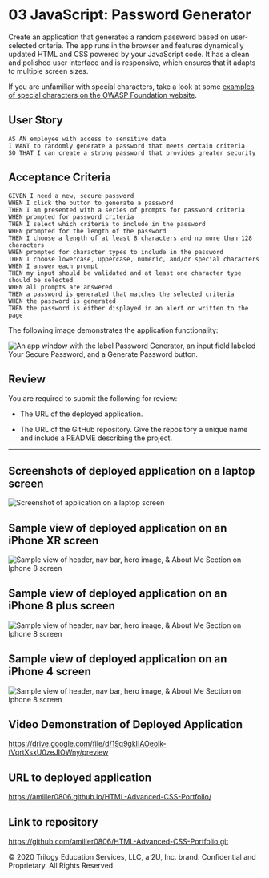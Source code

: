 # 03 JavaScript: Password Generator


Create an application that generates a random password based on user-selected criteria. The app runs in the browser and features dynamically updated HTML and CSS powered by your JavaScript code. It has a clean and polished user interface and is responsive, which ensures that it adapts to multiple screen sizes.

If you are unfamiliar with special characters, take a look at some [examples of special characters on the OWASP Foundation website](https://www.owasp.org/index.php/Password_special_characters).

## User Story

```
AS AN employee with access to sensitive data
I WANT to randomly generate a password that meets certain criteria
SO THAT I can create a strong password that provides greater security
```

## Acceptance Criteria

```
GIVEN I need a new, secure password
WHEN I click the button to generate a password
THEN I am presented with a series of prompts for password criteria
WHEN prompted for password criteria
THEN I select which criteria to include in the password
WHEN prompted for the length of the password
THEN I choose a length of at least 8 characters and no more than 128 characters
WHEN prompted for character types to include in the password
THEN I choose lowercase, uppercase, numeric, and/or special characters
WHEN I answer each prompt
THEN my input should be validated and at least one character type should be selected
WHEN all prompts are answered
THEN a password is generated that matches the selected criteria
WHEN the password is generated
THEN the password is either displayed in an alert or written to the page
```

The following image demonstrates the application functionality:

![An app window with the label Password Generator, an input field labeled Your Secure Password, and a Generate Password button.](./Assets/03-javascript-homework-demo.png)

## Review

You are required to submit the following for review:

* The URL of the deployed application.

* The URL of the GitHub repository. Give the repository a unique name and include a README describing the project.

- - -
<!-- TODO: FILL THIS IN  -->
## Screenshots of deployed application on a laptop screen 
![Screenshot of application on a laptop screen](assets/images/fullscreen-screenshot.jpg)

## Sample view of deployed application on an iPhone XR screen 
![Sample view of header, nav bar, hero image, & About Me Section on Iphone 8 screen](assets/images/iphoneXR-screenshot.jpg)

## Sample view of deployed application on an iPhone 8 plus screen 
![Sample view of header, nav bar, hero image, & About Me Section on Iphone 8 screen](assets/images/iphone8plus-screenshot.jpg)

## Sample view of deployed application on an iPhone 4 screen 
![Sample view of header, nav bar, hero image, & About Me Section on Iphone 8 screen](assets/images/iphone4-screenshot.jpg)


## Video Demonstration of Deployed Application
https://drive.google.com/file/d/19q9gkIIAOeolk-tVqrtXsxU0zeJIOWny/preview

## URL to deployed application
https://amiller0806.github.io/HTML-Advanced-CSS-Portfolio/ 

## Link to repository
https://github.com/amiller0806/HTML-Advanced-CSS-Portfolio.git 

© 2020 Trilogy Education Services, LLC, a 2U, Inc. brand. Confidential and Proprietary. All Rights Reserved.
